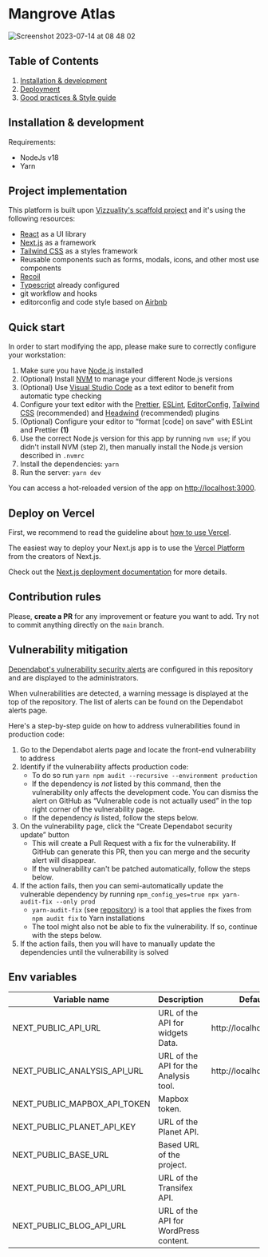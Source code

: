# Mangrove Atlas

![Screenshot 2023-07-14 at 08 48 02](https://github.com/Vizzuality/mangrove-atlas/assets/33252015/8fa99ca2-16d4-4563-92e0-2c063edfe6b6)


## Table of Contents

1. [Installation & development](#installation--development)
2. [Deployment](#deployment)
3. [Good practices & Style guide](#good-practices--style-guide)

## Installation & development

Requirements:

* NodeJs v18
* Yarn

## Project implementation

This platform is built upon [Vizzuality's scaffold project](https://github.com/Vizzuality/front-end-scaffold) and it's using the following resources:

- [React](https://reactjs.org/) as a UI library
- [Next.js](https://nextjs.org/) as a framework
- [Tailwind CSS](https://tailwindcss.com/) as a styles framework
- Reusable components such as forms, modals, icons, and other most use components
- [Recoil](https://recoiljs.org/) 
- [Typescript](https://www.typescriptlang.org/) already configured
- git workflow and hooks
- editorconfig and code style based on [Airbnb](https://github.com/airbnb/javascript)

## Quick start

In order to start modifying the app, please make sure to correctly configure your workstation:

1. Make sure you have [Node.js](https://nodejs.org/en/) installed
2. (Optional) Install [NVM](https://github.com/nvm-sh/nvm) to manage your different Node.js versions
3. (Optional) Use [Visual Studio Code](https://code.visualstudio.com/) as a text editor to benefit from automatic type checking
4. Configure your text editor with the [Prettier](https://prettier.io/), [ESLint](https://eslint.org/), [EditorConfig](https://editorconfig.org/), [Tailwind CSS](https://tailwindcss.com/docs/plugins) (recommended) and [Headwind](https://github.com/heybourn/headwind) (recommended) plugins
5. (Optional) Configure your editor to “format [code] on save” with ESLint and Prettier **(1)**
6. Use the correct Node.js version for this app by running `nvm use`; if you didn't install NVM (step 2), then manually install the Node.js version described in `.nvmrc`
7. Install the dependencies: `yarn`
8. Run the server: `yarn dev`

You can access a hot-reloaded version of the app on [http://localhost:3000](http://localhost:3000).


## Deploy on Vercel

First, we recommend to read the guideline about [how to use Vercel](https://vizzuality.github.io/frontismos/docs/guidelines/vercel/).

The easiest way to deploy your Next.js app is to use the [Vercel Platform](https://vercel.com/new?utm_medium=default-template&filter=next.js&utm_source=create-next-app&utm_campaign=create-next-app-readme) from the creators of Next.js.

Check out the [Next.js deployment documentation](https://nextjs.org/docs/deployment) for more details.

## Contribution rules

Please, **create a PR** for any improvement or feature you want to add. Try not to commit anything directly on the `main` branch.

## Vulnerability mitigation

[Dependabot's vulnerability security alerts](https://docs.github.com/en/code-security/dependabot/dependabot-alerts/about-dependabot-alerts) are configured in this repository and are displayed to the administrators.

When vulnerabilities are detected, a warning message is displayed at the top of the repository. The list of alerts can be found on the Dependabot alerts page.

Here's a step-by-step guide on how to address vulnerabilities found in production code:

1. Go to the Dependabot alerts page and locate the front-end vulnerability to address
2. Identify if the vulnerability affects production code:
	- To do so run `yarn npm audit --recursive --environment production`
	- If the dependency is _not_ listed by this command, then the vulnerability only affects the development code. You can dismiss the alert on GitHub as “Vulnerable code is not actually used” in the top right corner of the vulnerability page.
	- If the dependency _is_ listed, follow the steps below.
3. On the vulnerability page, click the “Create Dependabot security update” button
	- This will create a Pull Request with a fix for the vulnerability. If GitHub can generate this PR, then you can merge and the security alert will disappear.
	- If the vulnerability can't be patched automatically, follow the steps below.
4. If the action fails, then you can semi-automatically update the vulnerable dependency by running `npm_config_yes=true npx yarn-audit-fix --only prod`
	- `yarn-audit-fix` (see [repository](https://github.com/antongolub/yarn-audit-fix)) is a tool that applies the fixes from `npm audit fix` to Yarn installations
	- The tool might also not be able to fix the vulnerability. If so, continue with the steps below.
5. If the action fails, then you will have to manually update the dependencies until the vulnerability is solved

## Env variables

| Variable name                 | Description                                                             |  Default value                      |
|-------------------------------|-------------------------------------------------------------------------|------------------------------------:|
| NEXT_PUBLIC_API_URL           | URL of the API for widgets Data. 										  | http://localhost:3000   			|
| NEXT_PUBLIC_ANALYSIS_API_URL  | URL of the API for the Analysis tool. 								  | http://localhost:3000               |
| NEXT_PUBLIC_MAPBOX_API_TOKEN  | Mapbox token. 														  |    									|
| NEXT_PUBLIC_PLANET_API_KEY    | URL of the Planet API. 		       									  |    								    |
| NEXT_PUBLIC_BASE_URL  	    | Based URL of the project. 											  |    								    |
| NEXT_PUBLIC_BLOG_API_URL  	| URL of the Transifex API. 											  |    								    |
| NEXT_PUBLIC_BLOG_API_URL  	| URL of the API for WordPress content. 								  |    									|


